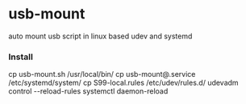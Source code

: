 # usb-mount
auto mount usb script in linux based udev and systemd

### Install
cp usb-mount.sh /usr/local/bin/
cp usb-mount@.service /etc/systemd/system/
cp S99-local.rules /etc/udev/rules.d/
udevadm control --reload-rules
systemctl daemon-reload
